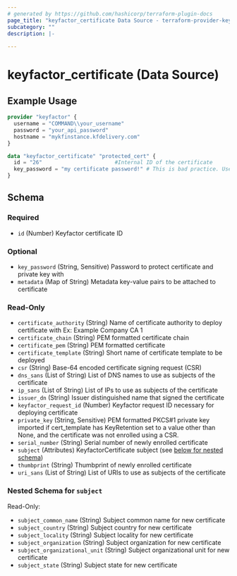 ```yaml
---
# generated by https://github.com/hashicorp/terraform-plugin-docs
page_title: "keyfactor_certificate Data Source - terraform-provider-keyfactor"
subcategory: ""
description: |-
  
---
```


# keyfactor_certificate (Data Source)



## Example Usage

```terraform
provider "keyfactor" {
  username = "COMMAND\\your_username"
  password = "your_api_password"
  hostname = "mykfinstance.kfdelivery.com"
}

data "keyfactor_certificate" "protected_cert" {
  id = "26"                       #Internal ID of the certificate
  key_password = "my certificate password!" # This is bad practice. Use TF_VAR_<variable_name> instead.
}
```

<!-- schema generated by tfplugindocs -->
## Schema

### Required

- `id` (Number) Keyfactor certificate ID

### Optional

- `key_password` (String, Sensitive) Password to protect certificate and private key with
- `metadata` (Map of String) Metadata key-value pairs to be attached to certificate

### Read-Only

- `certificate_authority` (String) Name of certificate authority to deploy certificate with Ex: Example Company CA 1
- `certificate_chain` (String) PEM formatted certificate chain
- `certificate_pem` (String) PEM formatted certificate
- `certificate_template` (String) Short name of certificate template to be deployed
- `csr` (String) Base-64 encoded certificate signing request (CSR)
- `dns_sans` (List of String) List of DNS names to use as subjects of the certificate
- `ip_sans` (List of String) List of IPs to use as subjects of the certificate
- `issuer_dn` (String) Issuer distinguished name that signed the certificate
- `keyfactor_request_id` (Number) Keyfactor request ID necessary for deploying certificate
- `private_key` (String, Sensitive) PEM formatted PKCS#1 private key imported if cert_template has KeyRetention set to a value other than None, and the certificate was not enrolled using a CSR.
- `serial_number` (String) Serial number of newly enrolled certificate
- `subject` (Attributes) KeyfactorCertificate subject (see [below for nested schema](#nestedatt--subject))
- `thumbprint` (String) Thumbprint of newly enrolled certificate
- `uri_sans` (List of String) List of URIs to use as subjects of the certificate

<a id="nestedatt--subject"></a>
### Nested Schema for `subject`

Read-Only:

- `subject_common_name` (String) Subject common name for new certificate
- `subject_country` (String) Subject country for new certificate
- `subject_locality` (String) Subject locality for new certificate
- `subject_organization` (String) Subject organization for new certificate
- `subject_organizational_unit` (String) Subject organizational unit for new certificate
- `subject_state` (String) Subject state for new certificate


